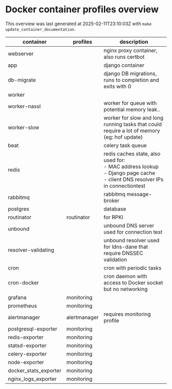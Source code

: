 # Docker container profiles overview

This overview was last generated at 2025-02-11T23:10:03Z with `make update_container_documentation`.


| container             | profiles     | description                                                                                                                      |
|-----------------------|--------------|----------------------------------------------------------------------------------------------------------------------------------|
| webserver             |              | nginx proxy container, also runs certbot                                                                                         |
| app                   |              | django container                                                                                                                 |
| db-migrate            |              | django DB migrations, runs to completion and exits with 0                                                                        |
| worker                |              |                                                                                                                                  |
| worker-nassl          |              | worker for queue with potential memory leak..                                                                                    |
| worker-slow           |              | worker for slow and long running tasks that could require a lot of memory (eg: hof update)                                       |
| beat                  |              | celery task queue                                                                                                                |
| redis                 |              | redis caches state, also used for:<br>- MAC address lookup<br>- Django page cache<br>- client DNS resolver IPs in connectiontest |
| rabbitmq              |              | rabbitmq message-broker                                                                                                          |
| postgres              |              | database                                                                                                                         |
| routinator            | routinator   | for RPKI                                                                                                                         |
| unbound               |              | unbound DNS server used for connection test                                                                                      |
| resolver-validating   |              | unbound resolver used for ldns-dane that require DNSSEC validation                                                               |
| cron                  |              | cron with periodic tasks                                                                                                         |
| cron-docker           |              | cron daemon with access to Docker socket but no networking                                                                       |
| grafana               | monitoring   |                                                                                                                                  |
| prometheus            | monitoring   |                                                                                                                                  |
| alertmanager          | alertmanager | requires monitoring profile                                                                                                      |
| postgresql-exporter   | monitoring   |                                                                                                                                  |
| redis-exporter        | monitoring   |                                                                                                                                  |
| statsd-exporter       | monitoring   |                                                                                                                                  |
| celery-exporter       | monitoring   |                                                                                                                                  |
| node-exporter         | monitoring   |                                                                                                                                  |
| docker_stats_exporter | monitoring   |                                                                                                                                  |
| nginx_logs_exporter   | monitoring   |                                                                                                                                  |
